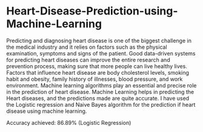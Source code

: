 # Heart-Disease-Prediction-using-Machine-Learning

Predicting and diagnosing heart disease is one of the biggest challenge in the medical industry and it relies on factors such as the physical examination, symptoms and signs of the patient. Good data-driven systems for predicting heart diseases can improve the entire research and prevention process, making sure that more people can live healthy lives. Factors that influence heart disease are body cholesterol levels, smoking habit and obesity, family history of illnesses, blood pressure, and work environment. Machine learning algorithms play an essential and precise role in the prediction of heart disease.  Machine Learning helps in predicting the Heart diseases, and the predictions made are quite accurate. I have used the Logistic regression and Naive Bayes algorithm  for the prediction if heart disease using machine learning.

Accuracy achieved: 86.89% (Logistic Regression)

